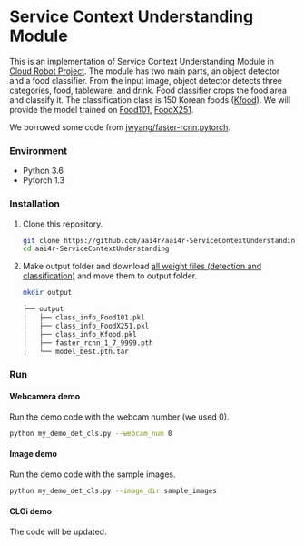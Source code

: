 # Service Context Understanding Module

This is an implementation of Service Context Understanding Module in [Cloud Robot Project](https://github.com/aai4r/aai4r-master).
The module has two main parts, an object detector and a food classifier.
From the input image, object detector detects three categories, food, tableware, and drink.
Food classifier crops the food area and classify it.
The classification class is 150 Korean foods ([Kfood](https://www.aihub.or.kr/)).
We will provide the model trained on [Food101](https://www.kaggle.com/dansbecker/food-101), [FoodX251](https://github.com/karansikka1/iFood_2019).

We borrowed some code from [jwyang/faster-rcnn.pytorch](https://github.com/jwyang/faster-rcnn.pytorch). 

### Environment
* Python 3.6
* Pytorch 1.3

### Installation
1. Clone this repository.
    ```bash
    git clone https://github.com/aai4r/aai4r-ServiceContextUnderstanding
    cd aai4r-ServiceContextUnderstanding
    ```

2. Make output folder and download [all weight files (detection and classification)](https://drive.google.com/drive/folders/1rT2DYaiywGt8gqdl2YGnd6RLP1rxZV9I?usp=sharing) and move them to output folder.
    ```bash
    mkdir output
    ```
    ```bash
    ├── output
    │   ├── class_info_Food101.pkl
    │   ├── class_info_FoodX251.pkl
    │   ├── class_info_Kfood.pkl
    │   ├── faster_rcnn_1_7_9999.pth
    │   └── model_best.pth.tar
    ```
 
   
### Run
#### Webcamera demo

Run the demo code with the webcam number (we used 0).
   ```bash
   python my_demo_det_cls.py --webcam_num 0
   ```
   
#### Image demo

Run the demo code with the sample images.
   ```bash
   python my_demo_det_cls.py --image_dir sample_images
   ```
   
#### CLOi demo

The code will be updated.

